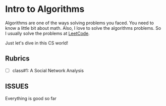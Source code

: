 # Intro to Algorithms

Algorithms are one of the ways solving problems you faced. You need to know a little bit about math. Also, I love to solve the algorithms problems. So I usually solve the problems at [LeetCode](https://leetcode.com/).

Just let's dive in this CS world!

## Rubrics
- [ ] class#1: A Social Network Analysis

## ISSUES
Everything is good so far
